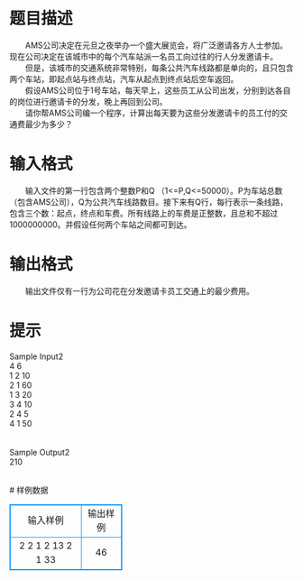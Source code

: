 # 

 
 # 题目描述 
<p>
　　AMS公司决定在元旦之夜举办一个盛大展览会，将广泛邀请各方人士参加。现在公司决定在该城市中的每个汽车站派一名员工向过往的行人分发邀请卡。<br>　　但是，该城市的交通系统非常特别，每条公共汽车线路都是单向的，且只包含两个车站，即起点站与终点站，汽车从起点到终点站后空车返回。<br>　　假设AMS公司位于1号车站，每天早上，这些员工从公司出发，分别到达各自的岗位进行邀请卡的分发，晚上再回到公司。<br>　　请你帮AMS公司编一个程序，计算出每天要为这些分发邀请卡的员工付的交通费最少为多少？ <br></p> 

 
 # 输入格式 
<p>
　　输入文件的第一行包含两个整数P和Q （1<=P,Q<=50000）。P为车站总数（包含AMS公司），Q为公共汽车线路数目。接下来有Q行，每行表示一条线路，包含三个数：起点，终点和车费。所有线路上的车费是正整数，且总和不超过1000000000。并假设任何两个车站之间都可到达。</p> 

 
 # 输出格式 
<p>
　　输出文件仅有一行为公司花在分发邀请卡员工交通上的最少费用。</p> 

 
 # 提示 
<p>
Sample Input2<br>4 6<br>1 2 10<br>2 1 60<br>1 3 20<br>3 4 10<br>2 4 5<br>4 1 50<br><br><br>Sample Output2<br>210<br><br></p> 
# 样例数据
<style>
        table,table tr th, table tr td { border:1px solid #0094ff; }
        table { width: 200px; min-height: 25px; line-height: 25px; text-align: center; border-collapse: collapse;}   
    </style>
<table>
	<tr>
		<td>输入样例</td>
		<td>输出样例</td>
	</tr>
<tr><td>2 2
1 2 13
2 1 33
</td><td>46</td></tr></table>
